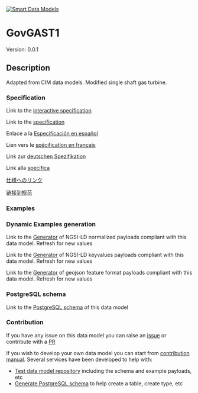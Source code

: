 [![Smart Data Models](https://smartdatamodels.org/wp-content/uploads/2022/01/SmartDataModels_logo.png "Logo")](https://smartdatamodels.org)
# GovGAST1
Version: 0.0.1

## Description 

Adapted from CIM data models. Modified single shaft gas turbine.
### Specification

Link to the [interactive specification](https://swagger.lab.fiware.org/?url=https://smart-data-models.github.io/dataModel.EnergyCIM/GovGAST1/swagger.yaml)

Link to the [specification](https://github.com/smart-data-models/dataModel.EnergyCIM/blob/master/GovGAST1/doc/spec.md)

Enlace a la [Especificación en español](https://github.com/smart-data-models/dataModel.EnergyCIM/blob/master/GovGAST1/doc/spec_ES.md)

Lien vers le [spécification en français](https://github.com/smart-data-models/dataModel.EnergyCIM/blob/master/GovGAST1/doc/spec_FR.md)

Link zur [deutschen Spezifikation](https://github.com/smart-data-models/dataModel.EnergyCIM/blob/master/GovGAST1/doc/spec_DE.md)

Link alla [specifica](https://github.com/smart-data-models/dataModel.EnergyCIM/blob/master/GovGAST1/doc/spec_IT.md)

[仕様へのリンク](https://github.com/smart-data-models/dataModel.EnergyCIM/blob/master/GovGAST1/doc/spec_JA.md)

[链接到规范](https://github.com/smart-data-models/dataModel.EnergyCIM/blob/master/GovGAST1/doc/spec_ZH.md)
### Examples
### Dynamic Examples generation

Link to the [Generator](https://smartdatamodels.org/extra/ngsi-ld_generator.php?schemaUrl=https://raw.githubusercontent.com/smart-data-models/dataModel.EnergyCIM/master/GovGAST1/schema.json&email=info@smartdatamodels.org) of NGSI-LD normalized payloads compliant with this data model. Refresh for new values

Link to the [Generator](https://smartdatamodels.org/extra/ngsi-ld_generator_keyvalues.php?schemaUrl=https://raw.githubusercontent.com/smart-data-models/dataModel.EnergyCIM/master/GovGAST1/schema.json&email=info@smartdatamodels.org) of NGSI-LD keyvalues payloads compliant with this data model. Refresh for new values

Link to the [Generator](https://smartdatamodels.org/extra/geojson_features_generator.php?schemaUrl=https://raw.githubusercontent.com/smart-data-models/dataModel.EnergyCIM/master/GovGAST1/schema.json&email=info@smartdatamodels.org) of geojson feature format payloads compliant with this data model. Refresh for new values
### PostgreSQL schema

Link to the [PostgreSQL schema](https://github.com/smart-data-models/dataModel.EnergyCIM/blob/master/GovGAST1/schema.sql) of this data model
### Contribution

 If you have any issue on this data model you can raise an [issue](https://github.com/smart-data-models/dataModel.EnergyCIM/issues)  or contribute with a [PR](https://github.com/smart-data-models/dataModel.EnergyCIM/pulls)

 If you wish to develop your own data model you can start from [contribution manual](https://bit.ly/contribution_manual). Several services have been developed to help with: 
 - [Test data model repository](https://smartdatamodels.org/index.php/data-models-contribution-api/) including the schema and example payloads, etc
 - [Generate PostgreSQL schema](https://smartdatamodels.org/index.php/sql-service/) to help create a table, create type, etc